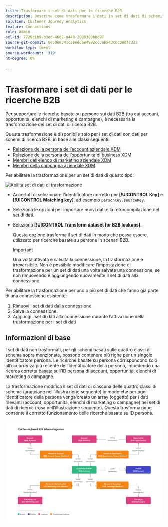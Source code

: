 ```yaml
---
title: Trasformare i set di dati per le ricerche B2B
description: Descrive come trasformare i dati in set di dati di schemi di ricerca B2B specifici
solution: Customer Journey Analytics
feature: Connections
role: Admin
exl-id: 7729c1b9-b3ed-4662-a446-2088389bbd97
source-git-commit: 6e50e9341c2eedd6e4882cc3eb943cbcb8dfc332
workflow-type: tm+mt
source-wordcount: '319'
ht-degree: 0%

---
```


# Trasformare i set di dati per le ricerche B2B

Per supportare le ricerche basate su persone sui dati B2B (tra cui account, opportunità, elenchi di marketing e campagne), è necessaria la trasformazione dei set di dati di ricerca B2B.

Questa trasformazione è disponibile solo per i set di dati con dati per schemi di ricerca B2B, in base alle classi seguenti:

* [Relazione della persona dell’account aziendale XDM](https://experienceleague.adobe.com/en/docs/experience-platform/xdm/classes/b2b/business-account-person-relation)
* [Relazione della persona dell’opportunità di business XDM](https://experienceleague.adobe.com/en/docs/experience-platform/xdm/classes/b2b/business-opportunity-person-relation)
* [Membri dell’elenco di marketing aziendale XDM](https://experienceleague.adobe.com/en/docs/experience-platform/xdm/classes/b2b/business-marketing-list-members)
* [Membri della campagna aziendale XDM](https://experienceleague.adobe.com/en/docs/experience-platform/xdm/classes/b2b/business-campaign-members)

Per abilitare la trasformazione per un set di dati di questo tipo:

![Abilita set di dati di trasformazione](assets/transform-dataset.gif)

* Accertati di selezionare l’identificatore corretto per **[!UICONTROL Key]** e **[!UICONTROL Matching key]**, ad esempio `personKey.sourceKey`.

* Seleziona le opzioni per importare nuovi dati e la retrocompilazione del set di dati.

* Seleziona **[!UICONTROL Transform dataset for B2B lookups]**.

  Questa opzione trasforma il set di dati in modo che possa essere utilizzato per ricerche basate su persone in scenari B2B.


  >[!IMPORTANT]
  >
  >Una volta attivata e salvata la connessione, la trasformazione è irreversibile. Non è possibile modificare l’impostazione di trasformazione per un set di dati una volta salvata una connessione, se non rimuovendo e aggiungendo nuovamente il set di dati alla connessione.

Per abilitare la trasformazione per uno o più set di dati che fanno già parte di una connessione esistente:

1. Rimuovi i set di dati dalla connessione.
1. Salva la connessione.
1. Aggiungi i set di dati alla connessione durante l’attivazione della trasformazione per i set di dati

## Informazioni di base

I set di dati non trasformati, per gli schemi basati sulle quattro classi di schema sopra menzionate, possono contenere più righe per un singolo identificatore persona. Le ricerche basate su persona corrispondono solo all’occorrenza più recente dell’identificatore della persona, impedendo una ricerca corretta basata sull’ID persona di account, opportunità, elenchi di marketing o campagne.

La trasformazione modifica il set di dati di ciascuna delle quattro classi di schema (arancione nell’illustrazione seguente) in modo che per ogni identificatore della persona venga creato un array (oggetto) per i dati rilevanti (account, opportunità, elenchi di marketing o campagne) nei set di dati di ricerca (rosa nell’illustrazione seguente). Questa trasformazione consente il corretto funzionamento delle ricerche basate su ID persona.

![Schemi B2B](./assets/b2b-schemas.svg)
